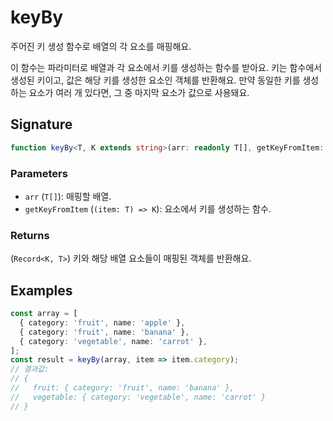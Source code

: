 # keyBy

주어진 키 생성 함수로 배열의 각 요소를 매핑해요.

이 함수는 파라미터로 배열과 각 요소에서 키를 생성하는 함수를 받아요.
키는 함수에서 생성된 키이고, 값은 해당 키를 생성한 요소인 객체를 반환해요.
만약 동일한 키를 생성하는 요소가 여러 개 있다면, 그 중 마지막 요소가 값으로 사용돼요.

## Signature

```typescript
function keyBy<T, K extends string>(arr: readonly T[], getKeyFromItem: (item: T) => K): Record<K, T>;
```

### Parameters

- `arr` (`T[]`): 매핑할 배열.
- `getKeyFromItem` (`(item: T) => K`): 요소에서 키를 생성하는 함수.

### Returns

(`Record<K, T>`) 키와 해당 배열 요소들이 매핑된 객체를 반환해요.

## Examples

```typescript
const array = [
  { category: 'fruit', name: 'apple' },
  { category: 'fruit', name: 'banana' },
  { category: 'vegetable', name: 'carrot' },
];
const result = keyBy(array, item => item.category);
// 결과값:
// {
//   fruit: { category: 'fruit', name: 'banana' },
//   vegetable: { category: 'vegetable', name: 'carrot' }
// }
```
